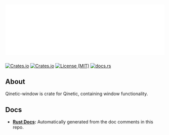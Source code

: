 # [![Qinetic](../../assets/qinetic_logo.png)](https://github.com/vl-mr-freeman/qinetic)

[![Crates.io](https://img.shields.io/crates/v/qinetic_window.svg)](https://crates.io/crates/qinetic_window)
[![Crates.io](https://img.shields.io/crates/d/qinetic_window.svg)](https://crates.io/crates/qinetic_window)
[![License (MIT)](https://img.shields.io/crates/l/qinetic_window.svg)](https://github.com/vl-mr-freeman/qinetic/blob/master/crates/qinetic_window/LICENSE)
[![docs.rs](https://img.shields.io/badge/docs-website-blue)](https://docs.rs/qinetic_window)

## About
Qinetic-window is crate for Qinetic, containing window functionality.

## Docs
* **[Rust Docs](https://docs.rs/qinetic_window):** Automatically generated from the doc comments in this repo.
